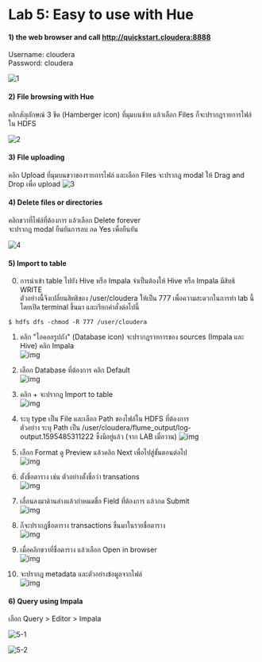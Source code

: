 # Lab 5: Easy to use with Hue

#### 1) the web browser and call http://quickstart.cloudera:8888  

Username: cloudera  
Password: cloudera  

![1](https://github.com/innosoft-mis/de/blob/master/lab/img/05/01.png)

#### 2) File browsing with Hue

คลิกสัญลักษณ์ 3 ขีด (Hamberger icon) ที่มุมบนซ้าย แล้วเลือก Files 
ก็จะปรากฎรายการไฟล์ใน HDFS

![2](https://github.com/innosoft-mis/de/blob/master/lab/img/05/02.png)
 
#### 3) File uploading 

คลิก Upload ที่มุมบนขวาของรายการไฟล์ และเลือก Files จะปรากฎ modal ให้ Drag and Drop เพื่อ upload
![3](https://github.com/innosoft-mis/de/blob/master/lab/img/05/03.png)
 
#### 4) Delete files or directories

คลิกขวาที่ไฟล์ที่ต้องการ แล้วเลือก Delete forever  
จะปรากฎ modal ยืนยันการลบ กด Yes เพื่อยืนยัน

![4](https://github.com/innosoft-mis/de/blob/master/lab/img/05/04.png)

#### 5) Import to table

0. การนำเข้า table ไปยัง Hive หรือ Impala จำเป็นต้องให้ Hive หรือ Impala มีสิทธิ WRITE  
ตัวอย่างนี้จึงเปลี่ยนสิทธิของ /user/cloudera ให้เป็น 777 เพื่อความสะดวกในการทำ lab นี้
โดยเปิด terminal ขึ้นมา และเรียกคำสั่งต่อไปนี้  
```
$ hdfs dfs -chmod -R 777 /user/cloudera
```

1. คลิก "ไอคอลรูปถัง" (Database icon) จะปรากฏรายการของ sources (Impala และ Hive) คลิก Impala  
![img](https://github.com/innosoft-mis/de/blob/master/lab/img/05/05_new_01.png)

2. เลือก Database ที่ต้องการ คลิก Default  
![img](https://github.com/innosoft-mis/de/blob/master/lab/img/05/05_new_02.png)

3. คลิก + จะปรากฎ Import to table  
![img](https://github.com/innosoft-mis/de/blob/master/lab/img/05/05_new_03.png)

4. ระบุ type เป็น File และเลือก Path ของไฟล์ใน HDFS ที่ต้องการ  
ตัวอย่าง ระบุ Path เป็น /user/cloudera/flume_output/log-output.1595485311222 
ซึ่งมีอยู่แล้ว (จาก LAB เมื่อวาน)
![img](https://github.com/innosoft-mis/de/blob/master/lab/img/05/05_new_04.png)

5. เลือก Format ดู Preview แล้วคลิก Next เพื่อไปสู่ขั้นตอนต่อไป  
![img](https://github.com/innosoft-mis/de/blob/master/lab/img/05/05_new_05.png)

6. ตั้งชื่อตาราง เช่น ตัวอย่างตั้งชื่อว่า transations  
![img](https://github.com/innosoft-mis/de/blob/master/lab/img/05/05_new_06.png)

7. เลื่อนลงมาด้านล่างแล้วกำหนดชื่อ Field ที่ต้องการ แล้วกด Submit  
![img](https://github.com/innosoft-mis/de/blob/master/lab/img/05/05_new_07.png)

8. ก็จะปรากฎชื่อตาราง transactions ขึ้นมาในรายชื่อตาราง  
![img](https://github.com/innosoft-mis/de/blob/master/lab/img/05/05_new_08.png)

9. เมื่อคลิกขวาที่ชื่อตาราง แล้วเลือก Open in browser  
![img](https://github.com/innosoft-mis/de/blob/master/lab/img/05/05_new_09.png)

10. จะปรากฎ metadata และตัวอย่างข้อมูลจากไฟล์  
![img](https://github.com/innosoft-mis/de/blob/master/lab/img/05/05_new_10.png)

#### 6) Query using Impala

เลือก Query > Editor > Impala

![5-1](https://github.com/innosoft-mis/de/blob/master/lab/img/05/05-1.png)

![5-2](https://github.com/innosoft-mis/de/blob/master/lab/img/05/05-2.png)
 
 
